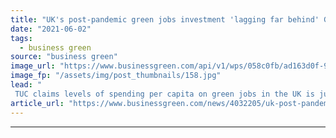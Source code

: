 ```yaml
---
title: "UK's post-pandemic green jobs investment 'lagging far behind' G7 peers, TUC warns"
date: "2021-06-02"
tags: 
  - business green
source: "business green"
image_url: "https://www.businessgreen.com/api/v1/wps/058c0fb/ad163d0f-9362-473f-83f2-2ce44965ab7b/4/GP1STVGL-Web-size-185x114.jpg"
image_fp: "/assets/img/post_thumbnails/158.jpg"
lead: "
 TUC claims levels of spending per capita on green jobs in the UK is just a fraction of funding allocated by most other G7 nations ..."
article_url: "https://www.businessgreen.com/news/4032205/uk-post-pandemic-green-jobs-investment-lagging-g7-peers-tuc-warns"
---
```


---
